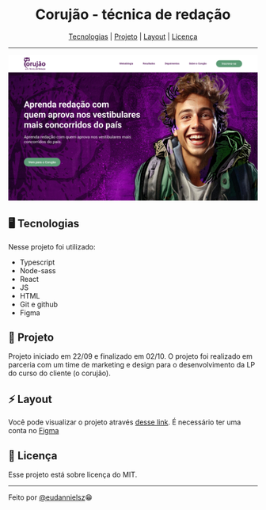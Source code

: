 <h1 align="center">Corujão - técnica de redação</h1>
<div align="center">
<a href='#🖥️-tecnologias'>Tecnologias</a>
|
<a href='#🚀-projeto'>Projeto</a>
|
<a href='#⚡-layout'>Layout</a>
|
<a href='#memo-licença'>Licença</a>
</div>

----


<p align="center">
<img alt="capa projeto" src="./.github/Frame 2.svg">
</p>


## 🖥️ Tecnologias
<p>
Nesse projeto foi utilizado:
</p>

- Typescript
- Node-sass
- React
- JS
- HTML
- Git e github
- Figma



## 🚀 Projeto

<p>
Projeto iniciado em 22/09 e finalizado em 02/10. O projeto foi realizado em parceria com um time de marketing e design para o desenvolvimento da LP do curso do cliente (o corujão).
</p>



## ⚡ Layout

Você pode visualizar o projeto através <a href="https://www.figma.com/file/NZeo12fhsMkz18WEe87aVs/Atualiza%C3%A7%C3%B5es-LP?type=design&mode=design&t=40KtJ1Tn9IT1dHGw-1" target="_blank">desse link</a >. É necessário ter uma conta no <a href="https://www.figma.com/" target="_blank">Figma</a>



## :memo: Licença

Esse projeto está sobre licença do MIT.

---

Feito por <a href="https://instagram.com/eudannielsz">@eudannielsz</a>😁




